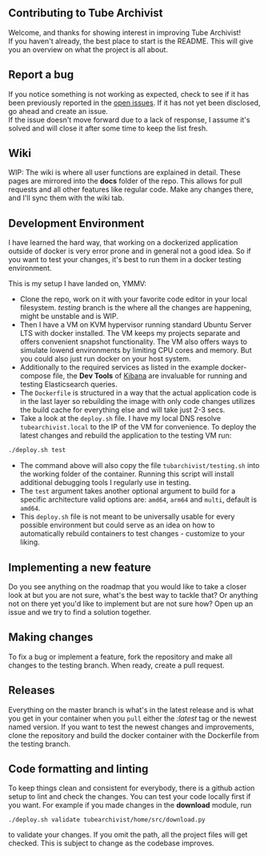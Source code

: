 ## Contributing to Tube Archivist

Welcome, and thanks for showing interest in improving Tube Archivist!  
If you haven't already, the best place to start is the README. This will give you an overview on what the project is all about.

## Report a bug

If you notice something is not working as expected, check to see if it has been previously reported in the [open issues](https://github.com/bbilly1/tubearchivist/issues).
If it has not yet been disclosed, go ahead and create an issue.  
If the issue doesn't move forward due to a lack of response, I assume it's solved and will close it after some time to keep the list fresh. 

## Wiki

WIP: The wiki is where all user functions are explained in detail. These pages are mirrored into the **docs** folder of the repo. This allows for pull requests and all other features like regular code. Make any changes there, and I'll sync them  with the wiki tab.

## Development Environment

I have learned the hard way, that working on a dockerized application outside of docker is very error prone and in general not a good idea. So if you want to test your changes, it's best to run them in a docker testing environment.  

This is my setup I have landed on, YMMV:
- Clone the repo, work on it with your favorite code editor in your local filesystem. *testing* branch is the where all the changes are happening, might be unstable and is WIP.
- Then I have a VM on KVM hypervisor running standard Ubuntu Server LTS with docker installed. The VM keeps my projects separate and offers convenient snapshot functionality. The VM also offers ways to simulate lowend environments by limiting CPU cores and memory. But you could also just run docker on your host system.
- Additionally to the required services as listed in the example docker-compose file, the **Dev Tools** of [Kibana](https://www.elastic.co/guide/en/kibana/current/docker.html) are invaluable for running and testing Elasticsearch queries.
- The `Dockerfile` is structured in a way that the actual application code is in the last layer so rebuilding the image with only code changes utilizes the build cache for everything else and will take just 2-3 secs.
- Take a look at the `deploy.sh` file. I have my local DNS resolve `tubearchivist.local` to the IP of the VM for convenience. To deploy the latest changes and rebuild the application to the testing VM run:
```bash
./deploy.sh test
```
- The command above will also copy the file `tubarchivist/testing.sh` into the working folder of the container. Running this script will install additional debugging tools I regularly use in testing. 
- The `test` argument takes another optional argument to build for a specific architecture valid options are: `amd64`, `arm64` and `multi`, default is `amd64`.
- This `deploy.sh` file is not meant to be universally usable for every possible environment but could serve as an idea on how to automatically rebuild containers to test changes - customize to your liking. 

## Implementing a new feature

Do you see anything on the roadmap that you would like to take a closer look at but you are not sure, what's the best way to tackle that? Or anything not on there yet you'd like to implement but are not sure how? Open up an issue and we try to find a solution together.

## Making changes

To fix a bug or implement a feature, fork the repository and make all changes to the testing branch. When ready, create a pull request.

## Releases

Everything on the master branch is what's in the latest release and is what you get in your container when you `pull` either the *:latest* tag or the newest named version. If you want to test the newest changes and improvements, clone the repository and build the docker container with the Dockerfile from the testing branch.

## Code formatting and linting

To keep things clean and consistent for everybody, there is a github action setup to lint and check the changes. You can test your code locally first if you want. For example if you made changes in the **download** module, run

```shell
./deploy.sh validate tubearchivist/home/src/download.py
```

to validate your changes. If you omit the path, all the project files will get checked. This is subject to change as the codebase improves. 